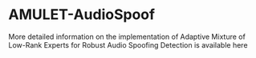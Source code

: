 # AMULET-AudioSpoof
More detailed information on the implementation of Adaptive Mixture of Low-Rank Experts for Robust Audio Spoofing Detection is available here
